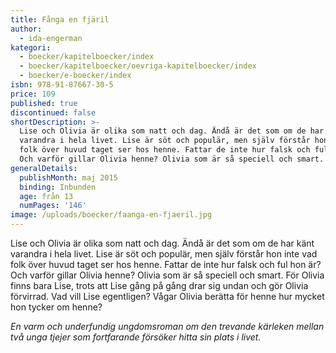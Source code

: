 ```yaml
---
title: Fånga en fjäril
author:
  - ida-engerman
kategori:
  - boecker/kapitelboecker/index
  - boecker/kapitelboecker/oevriga-kapitelboecker/index
  - boecker/e-boecker/index
isbn: 978-91-87667-30-5
price: 109
published: true
discontinued: false
shortDescription: >-
  Lise och Olivia är olika som natt och dag. Ändå är det som om de har känt
  varandra i hela livet. Lise är söt och populär, men själv förstår hon inte vad
  folk över huvud taget ser hos henne. Fattar de inte hur falsk och ful hon är?
  Och varför gillar Olivia henne? Olivia som är så speciell och smart.
generalDetails:
  publishMonth: maj 2015
  binding: Inbunden
  age: från 13
  numPages: '146'
image: /uploads/boecker/faanga-en-fjaeril.jpg
---
```

Lise och Olivia är olika som natt och dag. Ändå är det som om de har känt varandra i hela livet. Lise är söt och populär, men själv förstår hon inte vad folk över huvud taget ser hos henne. Fattar de inte hur falsk och ful hon är? Och varför gillar Olivia henne? Olivia som är så speciell och smart. För Olivia finns bara Lise, trots att Lise gång på gång drar sig undan och gör Olivia förvirrad. Vad vill Lise egentligen? Vågar Olivia berätta för henne hur mycket hon tycker om henne?

_En varm och underfundig ungdomsroman om den trevande kärleken mellan två unga tjejer som fortfarande försöker hitta sin plats i livet._
